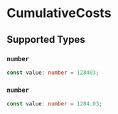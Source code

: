 # CumulativeCosts


## Supported Types

### `number`

```typescript
const value: number = 128403;
```

### `number`

```typescript
const value: number = 1284.03;
```

